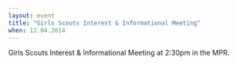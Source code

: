 ```yaml
---
layout: event
title: "Girls Scouts Interest & Informational Meeting"
when: 12.04.2014
---
```

Girls Scouts Interest & Informational Meeting at 2:30pm in the MPR.
